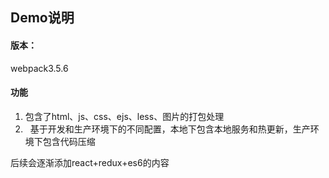 ## Demo说明
#### 版本：
webpack3.5.6
#### 功能
1.   包含了html、js、css、ejs、less、图片的打包处理
2.   基于开发和生产环境下的不同配置，本地下包含本地服务和热更新，生产环境下包含代码压缩

后续会逐渐添加react+redux+es6的内容
